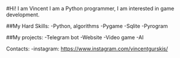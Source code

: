 #Hi! I am Vincent
 I am a Python programmer, I am interested in game development.

##My Hard Skills:
-Python, algorithms 
-Pygame
-Sqlite
-Pyrogram

##My projects:
-Telegram bot
-Website
-Video game
-AI

Contacts:
-instagram: https://www.instagram.com/vincentgurskis/
